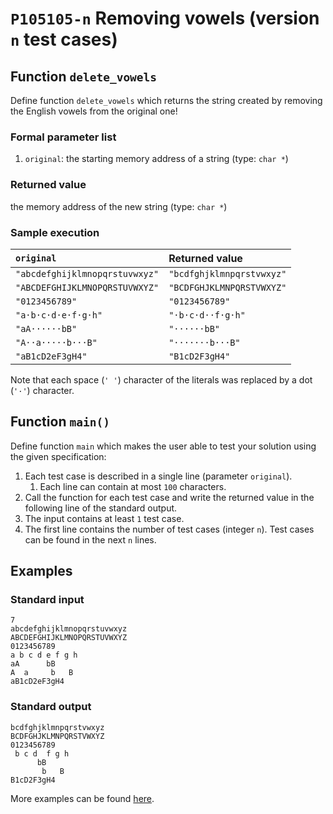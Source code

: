 # `P105105-n` Removing vowels (version `n` test cases)

## Function `delete_vowels`

Define function `delete_vowels` which returns the string created by removing the English vowels from the original one!

### Formal parameter list

1. `original`: the starting memory address of a string (type: `char *`)

### Returned value

the memory address of the new string (type: `char *`)

### Sample execution

| `original` | Returned value | 
| :--- | :--- | 
| `"abcdefghijklmnopqrstuvwxyz"` | `"bcdfghjklmnpqrstvwxyz"` |
| `"ABCDEFGHIJKLMNOPQRSTUVWXYZ"` | `"BCDFGHJKLMNPQRSTVWXYZ"` |
| `"0123456789"` | `"0123456789"` |
| `"a·b·c·d·e·f·g·h"` | `"·b·c·d··f·g·h"` |
| `"aA······bB"` | `"······bB"` |
| `"A··a·····b···B"` | `"·······b···B"` |
| `"aB1cD2eF3gH4"` | `"B1cD2F3gH4"` |

Note that each space (`' '`) character of the literals was replaced by a dot (`'·'`) character.

## Function `main()`

Define function `main` which makes the user able to test your solution using the given specification:

1. Each test case is described in a single line (parameter `original`).
    1. Each line can contain at most `100` characters.
1. Call the function for each test case and write the returned value in the following line of the standard output.
1. The input contains at least `1` test case.
1. The first line contains the number of test cases (integer `n`). Test cases can be found in the next `n` lines.

## Examples

### Standard input

```
7
abcdefghijklmnopqrstuvwxyz
ABCDEFGHIJKLMNOPQRSTUVWXYZ
0123456789
a b c d e f g h
aA      bB
A  a     b   B
aB1cD2eF3gH4
```

### Standard output

```
bcdfghjklmnpqrstvwxyz
BCDFGHJKLMNPQRSTVWXYZ
0123456789
 b c d  f g h
      bB
       b   B
B1cD2F3gH4
```

More examples can be found [here](./P105105).